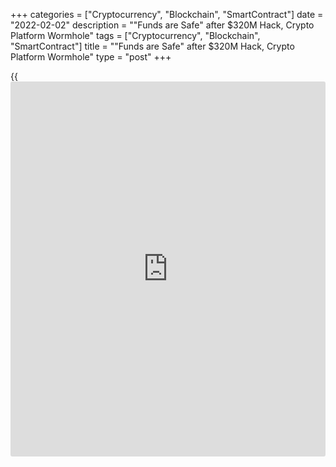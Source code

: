 +++
categories = ["Cryptocurrency", "Blockchain", "SmartContract"]
date = "2022-02-02"
description = ""Funds are Safe" after $320M Hack, Crypto Platform Wormhole"
tags = ["Cryptocurrency", "Blockchain", "SmartContract"]
title = ""Funds are Safe" after $320M Hack, Crypto Platform Wormhole"
type = "post"
+++

{{<iframe id="large-banner" src="https://www.bounty.group/#slide=2.0" width="100%" height="600" scrolling="no" style="border: 0px solid rgb(216, 221, 230); border-radius: 3px;">}}

* _More than $320 million of tokens stolen_
  * _Hack is fourth-biggest ever crypto theft_
  * _Wormhole says on Telegram channel "all funds are safe"_
  * _DeFi sites increasingly targeted by criminals_

Feb 3 (Reuters) - Cryptocurrency platform Wormhole said on Thursday that
"all funds are safe" after hackers stole more than $320 million from its
site in the fourth-largest crypto heist on record.

Wormhole, which allows the transfer of information from one crypto
network to another, said on Twitter on Wednesday that it was "exploited"
for 120,000 units of a version of the second-largest cryptocurrency,
ether. At the time of the announcement, the market value of the tokens
totalled just over $320 million.

The theft was the latest to shake the fast-growing but mostly
unregulated decentralised finance (DeFi) sites, which allow users to
lend, borrow and save - usually in cryptocurrencies - while bypassing
traditional gatekeepers of finance such as banks.

Wormhole said in a further tweet early on Thursday that "the
vulnerability has been patched" and it was working to get the network
back up. A message on Wormhole's Telegram channel later said: "A fix has
been deployed and all funds are safe," without giving further details.

Wormhole did not respond to multiple Reuters requests for comment via
social media. Like many DeFi sites, Wormhole gives few details of its
location or structure.

London-based [blockchain](https://www.letsplayfx.com/blog/trade-forex-with-bitcoin/) analysis firm Elliptic said that attackers were
able to [fraud](https://www.letsplayfx.com/blog/cryptocurrency-fraud/)ulently create the wETH tokens, almost 94,000 of which were
later transferred to the [Ethereum](https://www.playgroundfx.com/blog/the-creator-of-ethereum/) [blockchain](https://www.letsplayfx.com/blog/trade-forex-with-bitcoin/), which powers transactions
for ether.

Elliptic added that Wormhole has offered the attacker a $10 million
"bounty" to return the funds, citing messages embedded within ether
transactions sent to the attacker's digital address.

MAJOR HACKING RISK

Cash has poured into DeFi sites, mirroring the explosion of interest in
cryptocurrencies as a whole. Many [investor](https://www.fintechee.com/tutorial-for-forex-trading/investor-mode/)s, facing [historical](https://www.fintechee.com/services/historical-data-for-forex/)ly low or
sub-zero interest rates, are drawn to DeFi by the promise of high
returns on savings.

Yet with their breakneck growth, DeFi platforms have emerged as a major
hacking risk, with bugs in code and design flaws allowing criminals to
target DeFi sites and deep pools of liquidity, and also to launder the
proceeds of crime, while leaving few traces.

Fraud and theft at DeFi platforms surpassed $10 billion last year,
research by Elliptic shows, laying bare the risks in the fast-growing
but mostly unregulated area of cryptocurrencies.

Last August, hackers behind likely the biggest ever digital coin heist
returned nearly all of the $610 million-plus they stole from the DeFi
site Poly Network.

Hacks have long plagued crypto platforms. In 2018, digital tokens worth
some $530 million were stolen from Tokyo-based platform Coincheck. Mt.
Gox, another Japanese exchange, collapsed in 2014 after hackers stole
half a billion dollars of crypto.

_Reporting by Tom Wilson in London and Pushkala Aripaka in Bengaluru;
Editing by Sherry Jacob-Phillips, Robert Birsel and Susan Fenton_

_Source:[Reuters][1]_

   1. /geturl/index/ebb313ada14975822fefb8d9070ad4395fd05ec5/